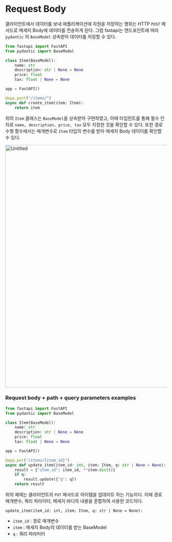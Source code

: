 # Request Body

클라이언트에서 데이터를 보내 애플리케이션에 자원을 저장하는 행위는 HTTP `POST` 메서드로 메세지 Body에 데이터를 전송하게 된다. 그럼 fastapi는 엔드포인트에 따라 `pydantic` 의 `BaseModel` 상속받아 데이터를 저장할 수 있다.

```python
from fastapi import FastAPI
from pydantic import BaseModel

class Item(BaseModel):
    name: str
    description: str | None = None
    price: float
    tax: float | None = None

app = FastAPI()

@app.post("/items/")
async def create_item(item: Item):
    return item
```

위의 `Item` 클래스는 `BaseModel`을 상속받아 구현하였고, 이때 타입힌트를 통해 필수 인자로 `name, description, price, tax` 모두 지정한 것을 확인할 수 있다.
또한 경로 수행 함수에서는 매개변수로 `Item` 타입의 변수를 받아 메세지 Body 데이터를 확인할 수 있다.

<img width="755" alt="Untitled" src="https://github.com/dongjun-Yi/fastapi-study/assets/90665186/9e8a7f2a-2b7d-4ef2-b2d0-fe0aca011c36">

### **Request body + path + query parameters examples**

```python
from fastapi import FastAPI
from pydantic import BaseModel

class Item(BaseModel):
    name: str
    description: str | None = None
    price: float
    tax: float | None = None

app = FastAPI()

@app.put("/items/{item_id}")
async def update_item(item_id: int, item: Item, q: str | None = None):
    result = {"item_id": item_id, **item.dict()}
    if q:
        result.update({"q": q})
    return result
```

위의 예제는 클라이언트의 `PUT` 메서드로 아이템을 업데이트 하는 기능이다. 이때 경로 매개변수, 쿼리 파라미터, 메세지 바디의 내용을 혼합하여 사용한 코드이다.

`update_item(item_id: int, item: Item, q: str | None = None):` 

- `item_id` : 경로 매개변수
- `item` : 메세지 Body의 데이터를 받는 BaseModel
- `q` : 쿼리 파라미터
